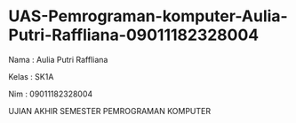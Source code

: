 # UAS-Pemrograman-komputer-Aulia-Putri-Raffliana-09011182328004

Nama : Aulia Putri Raffliana

Kelas : SK1A

Nim : 09011182328004

UJIAN AKHIR SEMESTER PEMROGRAMAN KOMPUTER

